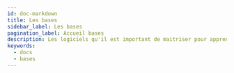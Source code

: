 ```yaml
---
id: doc-markdown
title: Les bases
sidebar_label: Les bases
pagination_label: Accueil bases
description: Les logiciels qu'il est important de maitriser pour apprendre
keywords:
  - docs
  - bases
---
```

